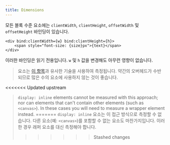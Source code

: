 ```yaml
---
title: Dimensions
---
```


모든 블록 수준 요소에는 `clientWidth`, `clientHeight`, `offsetWidth` 및 `offsetHeight` 바인딩이 있습니다.

```svelte
<div bind:clientWidth={w} bind:clientHeight={h}>
	<span style="font-size: {size}px">{text}</span>
</div>
```

이러한 바인딩은 읽기 전용입니다. `w` 및 `h` 값을 변경해도 아무런 영향이 없습니다.

> 요소는 [이 항목](http://www.backalleycoder.com/2013/03/18/cross-browser-event-based-element-resize-detection/)과 유사한 기술을 사용하여 측정됩니다. 약간의 오버헤드가 수반되므로 많은 수의 요소에 사용하지 않는 것이 좋습니다.
>
<<<<<<< Updated upstream
> `display: inline` elements cannot be measured with this approach; nor can elements that can't contain other elements (such as `<canvas>`). In these cases you will need to measure a wrapper element instead.
=======
> `display: inline` 요소는 이 접근 방식으로 측정할 수 없습니다. 다른 요소(예: `<canvas>`)를 포함할 수 없는 요소도 마찬가지입니다. 이러한 경우 래퍼 요소를 대신 측정해야 합니다.
>>>>>>> Stashed changes
